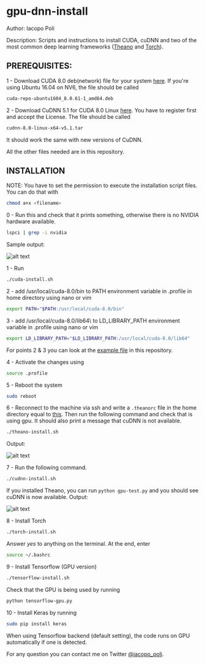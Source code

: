 # gpu-dnn-install
Author: Iacopo Poli

Description: Scripts and instructions to install CUDA, cuDNN and two of the most common deep learning frameworks ([Theano](http://deeplearning.net/software/theano/) and [Torch](http://torch.ch)).

## PREREQUISITES:

1 - Download CUDA 8.0 deb(network) file for your system [here](https://developer.nvidia.com/cuda-downloads). If you're using Ubuntu 16.04 on NV6, the file should be called

```bash
cuda-repo-ubuntu1604_8.0.61-1_amd64.deb
```

2 - Download CuDNN 5.1 for CUDA 8.0 Linux [here](https://developer.nvidia.com/rdp/cudnn-download). You have to register first and accept the License. The file should be called
        
```bash
cudnn-8.0-linux-x64-v5.1.tar
```

It should work the same with new versions of CuDNN.

All the other files needed are in this repository.

## INSTALLATION

NOTE: You have to set the permission to execute the installation script files. You can do that with 

```bash 
chmod a+x <filename>
```

0 - Run this and check that it prints something, otherwise there is no NVIDIA hardware available.

```bash
lspci | grep -i nvidia
```

Sample output:

![alt text](Img/NVIDIA-hardware.png "Sample output lspci")

   
1 - Run 

```bash
./cuda-install.sh
```

2 - add /usr/local/cuda-8.0/bin to PATH environment variable in .profile in home directory using nano or vim

```bash
export PATH="$PATH:/usr/local/cuda-8.0/bin"
```

3 - add /usr/local/cuda-8.0/lib64\ to LD_LIBRARY_PATH environment variable in .profile using nano or vim
   
```bash
export LD_LIBRARY_PATH="$LD_LIBRARY_PATH:/usr/local/cuda-8.0/lib64"
```

For points 2 & 3 you can look at the [example file](https://github.com/iacolippo/gpu-dnn-install/blob/master/.profile) in this repository.

4 - Activate the changes using

```bash
source .profile
```

5 - Reboot the system
        
```bash
sudo reboot
```
        
6 - Reconnect to the machine via ssh and write a ```.theanorc``` file in the home directory equal to [this](https://github.com/iacolippo/gpu-dnn-install/blob/master/.theanorc). Then run the following command and check that is using gpu. It should also print a message that cuDNN is not available.
        
```bash
./theano-install.sh
```

Output:

![alt text](Img/using-gpu.png "Sample output gpu usage")

7 - Run the following command.
        
```bash
./cudnn-install.sh
```

If you installed Theano, you can run ```python gpu-test.py``` and you should see cuDNN is now available.
Output:

![alt text](Img/using-cudnn.png "Sample output using cudnn and gpu")

        
8 - Install Torch

```bash
./torch-install.sh
```

Answer *yes* to anything on the terminal. At the end, enter

```bash
source ~/.bashrc
```

9 - Install Tensorflow (GPU version)

```bash
./tensorflow-install.sh
```

Check that the GPU is being used by running

```bash
python tensorflow-gpu.py
```

10 - Install Keras by running 

```bash
sudo pip install keras
```

When using Tensorflow backend (default setting), the code runs on GPU automatically if one is detected.

For any question you can contact me on Twitter [@iacopo_poli](https://twitter.com/iacopo_poli).
